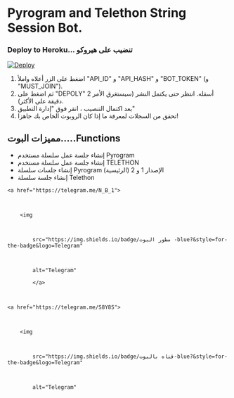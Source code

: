 # Pyrogram and Telethon String Session Bot.

### Deploy to Heroku... تنضيب على هيروكو

[![Deploy](https://www.herokucdn.com/deploy/button.svg)](https://heroku.com/deploy?template=https://github.com/ANES0H/string)

1. اضغط على الزر أعلاه واملأ "API_ID" و "API_HASH" و "BOT_TOKEN" (و "MUST_JOIN").
2. ثم اضغط على "DEPOLY" أسفله. انتظر حتى يكتمل النشر (سيستغرق الأمر 2 دقيقة على الأكثر).
3. بعد اكتمال التنصيب ، انقر فوق "إدارة التطبيق"
4. تحقق من السجلات لمعرفة ما إذا كان الروبوت الخاص بك جاهزا!


## مميزات البوت.....Functions

- إنشاء جلسة عمل سلسلة مستخدم Pyrogram
- إنشاء جلسة عمل سلسلة مستخدم TELETHON
- إنشاء جلسات سلسلة Pyrogram (الرئيسية) الإصدار 1 و 2
- إنشاء جلسة سلسلة Telethon
</a>



    <a href="https://telegram.me/N_B_1">



        <img



            src="https://img.shields.io/badge/مطور البوت -blue?&style=for-the-badge&logo=Telegram"



            alt="Telegram"
            
            </a>



    <a href="https://telegram.me/S8Y8S">



        <img



            src="https://img.shields.io/badge/قناه بالبوت-blue?&style=for-the-badge&logo=Telegram"



            alt="Telegram"
